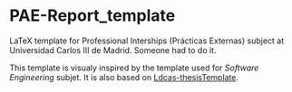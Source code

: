 # PAE-Report_template
LaTeX template for Professional Interships (Prácticas Externas) subject at Universidad Carlos III de Madrid. Someone had to do it.

This template is visualy inspired by the template used for *Software Engineering* subjet. It is also based on [Ldcas-thesisTemplate](https://github.com/ldcas-uc3m/thesis-template). 
